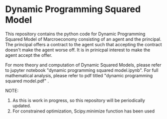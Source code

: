 # Dynamic Programming Squared Model

This repository contains the python code for Dynamic Programming Squared Model of Marcroeconomy consisting of an agent and the principal. The principal offers a contract to the agent such that accepting the contract doesn't make the agent worse off. It is in prinicpal interest to make the agent accept the offer.

For more theory and computation of Dynamic Squared Models, please refer to jupyter notebook "dynamic programming squared model.ipynb". For full mathematical analysis, please refer to pdf titled "dynamic programming squared model.pdf" .

NOTE: 
1. As this is work in progress, so this repository will be periodically updated.
2. For constrained optimization, Scipy.minimize function has been used
